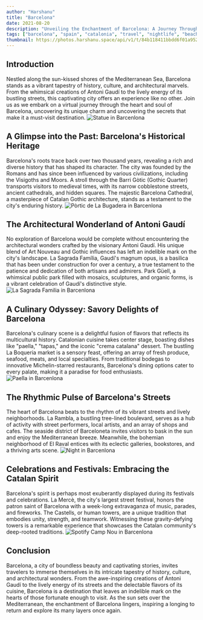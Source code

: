 ```yaml
---
author: "Harshanu"
title: "Barcelona"
date: 2021-08-20
description: "Unveiling the Enchantment of Barcelona: A Journey Through History, Culture, and Charm"
tags: ["barcelona", "spain", "catalonia", "travel", "nightlife", "beach", "swimming"]
thumbnail: https://photos.harshanu.space/api/v1/t/84b118411bbdd6f01a9528cd82f059ad6e0c03bb/eb67a984/fit_2048
---
```


## Introduction
Nestled along the sun-kissed shores of the Mediterranean Sea, Barcelona stands as a vibrant tapestry of history, culture, and architectural marvels. From the whimsical creations of Antoni Gaudí to the lively energy of its bustling streets, this captivating city offers an experience like no other. Join us as we embark on a virtual journey through the heart and soul of Barcelona, uncovering its unique charm and uncovering the secrets that make it a must-visit destination.
![Statue in Barcenlona](https://photos.harshanu.space/api/v1/t/4e0f5fa0842fa4c40b93cb4c01c9cf1d133fcd61/eb67a984/fit_2048)

## A Glimpse into the Past: Barcelona's Historical Heritage
Barcelona's roots trace back over two thousand years, revealing a rich and diverse history that has shaped its character. The city was founded by the Romans and has since been influenced by various civilizations, including the Visigoths and Moors. A stroll through the Barri Gòtic (Gothic Quarter) transports visitors to medieval times, with its narrow cobblestone streets, ancient cathedrals, and hidden squares. The majestic Barcelona Cathedral, a masterpiece of Catalan Gothic architecture, stands as a testament to the city's enduring history.
![Pòrtic de La Bugadera in Barcenlona](https://photos.harshanu.space/api/v1/t/29d331d6df6f5f6efc0dd214da29125779976496/eb67a984/fit_2048)

## The Architectural Wonderland of Antoni Gaudí
No exploration of Barcelona would be complete without encountering the architectural wonders crafted by the visionary Antoni Gaudí. His unique blend of Art Nouveau and Gothic influences has left an indelible mark on the city's landscape. La Sagrada Família, Gaudí's magnum opus, is a basilica that has been under construction for over a century, a true testament to the patience and dedication of both artisans and admirers. Park Güell, a whimsical public park filled with mosaics, sculptures, and organic forms, is a vibrant celebration of Gaudí's distinctive style.
![La Sagrada Familia in Barcenlona](https://photos.harshanu.space/api/v1/t/84b118411bbdd6f01a9528cd82f059ad6e0c03bb/eb67a984/fit_2048)

## A Culinary Odyssey: Savory Delights of Barcelona
Barcelona's culinary scene is a delightful fusion of flavors that reflects its multicultural history. Catalonian cuisine takes center stage, boasting dishes like "paella," "tapas," and the iconic "crema catalana" dessert. The bustling La Boqueria market is a sensory feast, offering an array of fresh produce, seafood, meats, and local specialties. From traditional bodegas to innovative Michelin-starred restaurants, Barcelona's dining options cater to every palate, making it a paradise for food enthusiasts.
![Paella in Barcenlona](https://photos.harshanu.space/api/v1/t/0377e9c4de903b7365b1a5f976b9b2be212dbdc4/eb67a984/fit_2048)

## The Rhythmic Pulse of Barcelona's Streets
The heart of Barcelona beats to the rhythm of its vibrant streets and lively neighborhoods. La Rambla, a bustling tree-lined boulevard, serves as a hub of activity with street performers, local artists, and an array of shops and cafes. The seaside district of Barceloneta invites visitors to bask in the sun and enjoy the Mediterranean breeze. Meanwhile, the bohemian neighborhood of El Raval entices with its eclectic galleries, bookstores, and a thriving arts scene.
![Night in Barcenlona](https://photos.harshanu.space/api/v1/t/311563164926d9610ac3a1b65bf1f3035286f7e4/eb67a984/fit_2048)

## Celebrations and Festivals: Embracing the Catalan Spirit
Barcelona's spirit is perhaps most exuberantly displayed during its festivals and celebrations. La Mercè, the city's largest street festival, honors the patron saint of Barcelona with a week-long extravaganza of music, parades, and fireworks. The Castells, or human towers, are a unique tradition that embodies unity, strength, and teamwork. Witnessing these gravity-defying towers is a remarkable experience that showcases the Catalan community's deep-rooted traditions.
![Spotify Camp Nou in Barcenlona](https://photos.harshanu.space/api/v1/t/e9b208a2baa13f2e7f99d376809cdab367c64602/eb67a984/fit_2048)

## Conclusion
Barcelona, a city of boundless beauty and captivating stories, invites travelers to immerse themselves in its intricate tapestry of history, culture, and architectural wonders. From the awe-inspiring creations of Antoni Gaudí to the lively energy of its streets and the delectable flavors of its cuisine, Barcelona is a destination that leaves an indelible mark on the hearts of those fortunate enough to visit. As the sun sets over the Mediterranean, the enchantment of Barcelona lingers, inspiring a longing to return and explore its many layers once again.